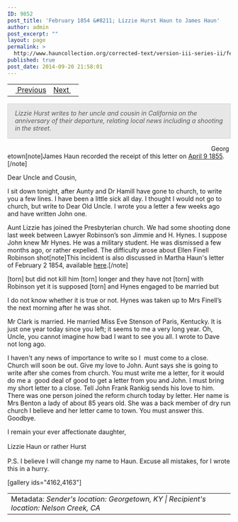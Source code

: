 ```yaml
---
ID: 9852
post_title: 'February 1854 &#8211; Lizzie Hurst Haun to James Haun'
author: admin
post_excerpt: ""
layout: page
permalink: >
  http://www.hauncollection.org/corrected-text/version-iii-series-ii/february-1854-lizzie-hurst-haun-to-james-haun/
published: true
post_date: 2014-09-20 21:58:01
---
```

<table style="width: 100%;">
<tbody>
<tr>
<td style="text-align: left;"><a title="January 22 1854" href="http://www.hauncollection.org/version-3/version-iii-series-ii/january-22-1854-martha-haun-to-james-haun/"><img src="https://lh3.googleusercontent.com/-EFJpxxNiPNw/VqgtWBCZrMI/AAAAAAAAAFU/WfY4lPFWWkg/s800-Ic42/Soeb-Plain-Arrows-8-10px.png" alt="" width="10" height="10" /> Previous</a></td>
<td style="text-align: right;"><a title="February 19 1854" href="http://www.hauncollection.org/version-3/version-iii-series-ii/february-19-1854-promissory-note/">Next <img src="https://lh3.googleusercontent.com/-67k0cYlpXHw/VqgtWKz1MXI/AAAAAAAAAFU/k9PW_Piyurk/s800-Ic42/Soeb-Plain-Arrows-5-10px.png" alt="" width="10" height="10" /></a></td>
</tr>
</tbody>
</table>
<p style="padding: 12px 16px 14px 16px; color: #555555; background-color: #e8e7e7; border: #d2d0cf 1px solid;"><em>Lizzie Hurst writes to her uncle and cousin in California on the anniversary of their departure, relating local news including a shooting in the street.
</em></p>
<span style="margin-left: 460px;">Georgetown[note]James Haun recorded the receipt of this letter on <a title="April 1854" href="http://www.hauncollection.org/version-3/version-iii-series-i/april-1854/">April 9 1855</a>.[/note]</span>
<p class="p1"><span class="s1">Dear Uncle and Cousin,</span></p>
<p class="p1"><span class="s1"> I sit down tonight, after Aunty and Dr Hamill have gone to church, to write you a few lines. I have been a little sick all day. I thought I would not go to church, but write to Dear Old Uncle. I wrote you a letter a few weeks ago and have written John one. </span></p>
<p class="p1"><span class="s1">Aunt Lizzie has joined the Presbyterian church. We had some shooting done last week </span>between Lawyer Robinson’s son Jimmie and H. Hynes. I suppose John knew Mr Hynes. He was a military student. He was dismissed a few months ago, or rather expelled. The difficulty arose about Ellen Finell Robinson shot[note]This incident is also discussed in Martha Haun's letter of February 2 1854, available <a title="February 2 1854" href="http://www.hauncollection.org/version-3/version-iii-series-ii/february-2-1853-martha-haun-to-james-haun/">here</a>.[/note]</p>
<p class="p1"><span class="s1">[torn] but did not kill him
</span>[torn] longer and they have not
[torn] with Robinson yet it is supposed
[torn] and Hynes engaged to be married but</p>
<p class="p1"><span class="s1">I do not know whether it is true or not. Hynes was taken up to Mrs Finell’s the next morning after he was shot. </span></p>
<p class="p1"><span class="s1">Mr Clark is married. He married Miss Eve Stenson of Paris, Kentucky. It is just one year </span>today since you left; it seems to me a very long year. Oh, Uncle, you cannot imagine how bad I want to see you all. I wrote to Dave not long ago.</p>
<p class="p1"><span class="s1">I haven't any news of importance to write so I<span class="Apple-converted-space">  </span>must come to a close. Church will soon </span>be out. Give my love to John. Aunt says she is going to write after she comes from church. You must write me a letter, for it would do me a  good deal of good to get a letter from you and John. I must bring my short letter to a close. Tell John Frank Rankig sends his love to him. There was one person joined the reform church today by letter. Her name is Mrs Benton a lady of about 85 years old. She was a back member of dry run church I believe and her letter came to town. You must answer this. Goodbye.</p>
<p class="p1"><span class="s1">I remain your ever affectionate daughter,</span></p>
<p class="p1"><span class="s1"> Lizzie Haun
</span><span class="s1" style="line-height: 1.5;">or rather </span><span style="line-height: 1.5;">Hurst</span></p>
<p class="p1"><span class="s1">P.S. I believe I will change my name to Haun. Excuse all mistakes, for I wrote this in a hurry.</span></p>
[gallery ids="4162,4163"]
<table style="width: 100%;">
<tbody>
<tr>
<td>Metadata: <em>Sender's location: Georgetown, KY | Recipient's location: Nelson Creek, CA</em></td>
</tr>
</tbody>
</table>